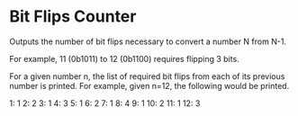 # Bit Flips Counter

Outputs the number of bit flips necessary to convert a number N from N-1.

For example, 11 (0b1011) to 12 (0b1100) requires flipping 3 bits.

For a given number n, the list of required bit flips from each of its previous number is printed.
For example, given n=12, the following would be printed.

1: 1
2: 2
3: 1
4: 3
5: 1
6: 2
7: 1
8: 4
9: 1
10: 2
11: 1
12: 3

